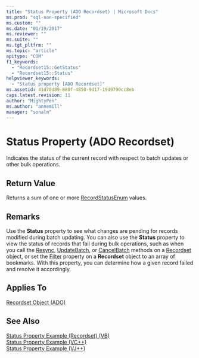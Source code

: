 ```yaml
---
title: "Status Property (ADO Recordset) | Microsoft Docs"
ms.prod: "sql-non-specified"
ms.custom: ""
ms.date: "01/19/2017"
ms.reviewer: ""
ms.suite: ""
ms.tgt_pltfrm: ""
ms.topic: "article"
apitype: "COM"
f1_keywords: 
  - "Recordset15::GetStatus"
  - "Recordset15::Status"
helpviewer_keywords: 
  - "Status property [ADO Recordset]"
ms.assetid: 41d70d89-880f-4850-9d17-19d9790cc8eb
caps.latest.revision: 11
author: "MightyPen"
ms.author: "annemill"
manager: "sonalm"
---
```

# Status Property (ADO Recordset)
Indicates the status of the current record with respect to batch updates or other bulk operations.  
  
## Return Value  
 Returns a sum of one or more [RecordStatusEnum](../../../ado/reference/ado-api/recordstatusenum.md) values.  
  
## Remarks  
 Use the **Status** property to see what changes are pending for records modified during batch updating. You can also use the **Status** property to view the status of records that fail during bulk operations, such as when you call the [Resync](../../../ado/reference/ado-api/resync-method.md), [UpdateBatch](../../../ado/reference/ado-api/updatebatch-method.md), or [CancelBatch](../../../ado/reference/ado-api/cancelbatch-method-ado.md) methods on a [Recordset](../../../ado/reference/ado-api/recordset-object-ado.md) object, or set the [Filter](../../../ado/reference/ado-api/filter-property.md) property on a **Recordset** object to an array of bookmarks. With this property, you can determine how a given record failed and resolve it accordingly.  
  
## Applies To  
 [Recordset Object (ADO)](../../../ado/reference/ado-api/recordset-object-ado.md)  
  
## See Also  
 [Status Property Example (Recordset) (VB)](../../../ado/reference/ado-api/status-property-example-recordset-vb.md)   
 [Status Property Example (VC++)](../../../ado/reference/ado-api/status-property-example-vc.md)   
 [Status Property Example (VJ++)](../../../ado/reference/ado-api/status-property-example-vj.md)